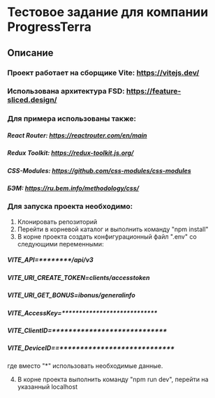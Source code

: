 # Тестовое задание для компании ProgressTerra

## Описание
### Проект работает на сборщике Vite: https://vitejs.dev/
### Использована архитектура FSD: https://feature-sliced.design/

### Для примера использованы также:
##### React Router: https://reactrouter.com/en/main
##### Redux Toolkit: https://redux-toolkit.js.org/
##### CSS-Modules: https://github.com/css-modules/css-modules
##### БЭМ: https://ru.bem.info/methodology/css/

### Для запуска проекта необходимо:
1. Клонировать репозиторий
2. Перейти в корневой каталог и выполнить команду "npm install"
3. В корне проекта создать конфигурационный файл ".env" со следующими переменными:

  ##### VITE_API=********/api/v3
  ##### VITE_URI_CREATE_TOKEN=clients/accesstoken
  ##### VITE_URI_GET_BONUS=ibonus/generalinfo
  ##### VITE_AccessKey=****************************
  ##### VITE_ClientID=****************************
  ##### VITE_DeviceID==****************************
  где вместо "*" использовать необходимые данные.

4. В корне проекта выполнить команду "npm run dev", перейти на указанный localhost
